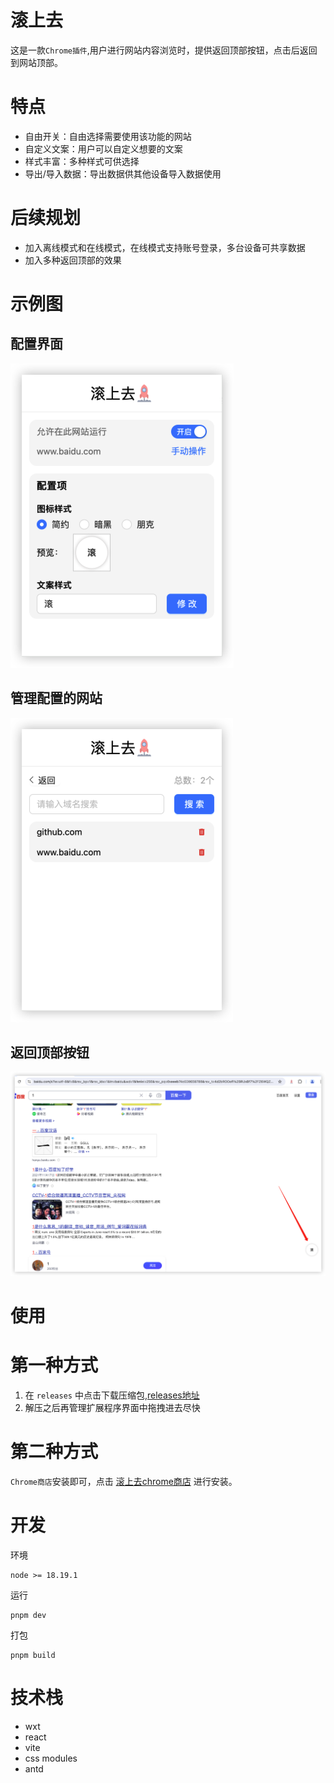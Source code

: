 # 滚上去

这是一款`Chrome插件`,用户进行网站内容浏览时，提供返回顶部按钮，点击后返回到网站顶部。

# 特点

- 自由开关：自由选择需要使用该功能的网站
- 自定义文案：用户可以自定义想要的文案
- 样式丰富：多种样式可供选择
- 导出/导入数据：导出数据供其他设备导入数据使用

# 后续规划

- 加入离线模式和在线模式，在线模式支持账号登录，多台设备可共享数据
- 加入多种返回顶部的效果

# 示例图

## 配置界面

![](https://raw.githubusercontent.com/dearDreamWeb/picture/main/pic/iShot_2024-08-09_00.03.56.png)

## 管理配置的网站

![](https://raw.githubusercontent.com/dearDreamWeb/picture/main/pic/iShot_2024-08-09_00.04.10.png)

## 返回顶部按钮

![](https://raw.githubusercontent.com/dearDreamWeb/picture/main/pic/iShot_2024-08-09_00.04.43.png)

# 使用

# 第一种方式

1. 在 `releases` 中点击下载压缩包,[releases地址](https://github.com/dearDreamWeb/scroll-top-extensions-chrome/releases/tag/v1.0.0)
2. 解压之后再管理扩展程序界面中拖拽进去尽快

# 第二种方式

`Chrome商店`安装即可，点击 [滚上去chrome商店](https://chromewebstore.google.com/detail/%E6%BB%9A%E4%B8%8A%E5%8E%BB/ogafefdnennbjdkiofhgapfbdgjdncpm?hl=en&authuser=0) 进行安装。

# 开发
环境

```
node >= 18.19.1
```

运行

```
pnpm dev
```

打包

```
pnpm build
```
# 技术栈
- wxt
- react
- vite
- css modules
- antd
